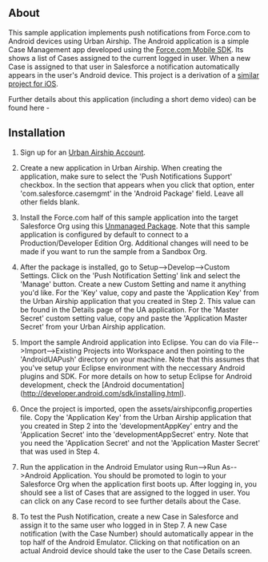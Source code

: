 About
-----

This sample application implements push notifications from Force.com to Android devices using Urban Airship. The Android application is a simple Case Management app developed using the [Force.com Mobile SDK](http://wiki.developerforce.com/page/MobileSDK). Its shows a list of Cases assigned to the current logged in user. When a new Case is assigned to that user in Salesforce a notification automatically appears in the user's Android device. 
This  project is a derivation of a [similar project for iOS]( https://github.com/mbotos/Urban-Airship-for-Force.com).

Further details about this application (including a short demo video) can be found here - 

Installation
-----------

1. Sign up for an [Urban Airship Account](https://go.urbanairship.com/accounts/register/). 

2. Create a new application in Urban Airship. When creating the application, make sure to select the 'Push Notifications Support' checkbox. In the section that appears when you click that option, enter 'com.salesforce.casemgmt' in the 'Android Package' field. Leave all other fields blank.  

3. Install the Force.com half of this sample application into the target Salesforce Org using this [Unmanaged Package](https://login.salesforce.com/packaging/installPackage.apexp?p0=04t50000000Lims). Note that this sample application is configured by default to connect to a Production/Developer Edition Org. Additional changes will need to be made if you want to run the sample from a Sandbox Org.

4. After the package is installed, go to Setup-->Develop-->Custom Settings. Click on the 'Push Notification Setting' link and select the 'Manage' button. Create a new Custom Setting and name it anything you'd like. For the 'Key' value, copy and paste the 'Application Key' from the Urban Airship application that you created in Step 2. This value can be found in the Details page of the UA application. For the 'Master Secret' custom setting value, copy and paste the 'Application Master Secret' from your Urban Airship application.

5. Import the sample Android application into Eclipse. You can do via File-->Import-->Existing Projects into Workspace and then pointing to the 'AndroidUAPush' directory on your machine. Note that this assumes that you've setup your Eclipse environment with the neccessary Android plugins and SDK. For more details on how to setup Eclipse for Android development, check the [Android documentation] (http://developer.android.com/sdk/installing.html).

6. Once the project is imported, open the assets/airshipconfig.properties file. Copy the 'Application Key' from the Urban Airship application that you created in Step 2 into the 'developmentAppKey' entry and the 'Application Secret' into the 'developmentAppSecret' entry. Note that you need the 'Application Secret' and not the 'Application Master Secret' that was used in Step 4.

7. Run the application in the Android Emulator using Run-->Run As-->Android Application. You should be promoted to login to your Salesforce Org when the application first boots up. After logging in, you should see a list of Cases that are assigned to the logged in user. You can click on any Case record to see further details about the Case.

8. To test the Push Notification, create a new Case in Salesforce and assign it to the same user who logged in in Step 7. A new Case notification (with the Case Number) should automatically appear in the top half of the Android Emulator. Clicking on that notification on an actual Android device should take the user to the Case Details screen.
